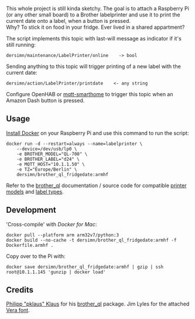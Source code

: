 This whole project is still kinda sketchy. The goal is to attach a Raspberry Pi (or any other small board) to a Brother labelprinter and use it to print the current date onto a label, when a button is pressed.  
Why? To stick it on food in your fridge. Ever lived in a shared appartment?

The script implements this topic with last-will message as indicator if it's still running:

    dersimn/maintenance/LabelPrinter/online    -> bool

Sending anything to this topic will trigger printing of a new label with the current date:

    dersimn/action/LabelPrinter/printdate    <- any string

Configure OpenHAB or [mqtt-smarthome](https://github.com/mqtt-smarthome/mqtt-smarthome) to trigger this topic when an Amazon Dash button is pressed.

## Usage

[Install Docker](https://docs.docker.com/install/linux/docker-ce/debian/#install-using-the-convenience-script) on your Raspberry Pi and use this command to run the script:

    docker run -d --restart=always --name=labelprinter \
        --device=/dev/usb/lp0 \
        -e BROTHER_MODEL="QL-700" \
        -e BROTHER_LABEL="d24" \
        -e MQTT_HOST="10.1.1.50" \
        -e TZ="Europe/Berlin" \
        dersimn/brother_ql_fridgedate:armhf

Refer to the [brother_ql](https://github.com/pklaus/brother_ql) documentation / source code for compatible [printer models](https://github.com/pklaus/brother_ql/blob/1cfc7e7302bb3c6ac5632cc478d4c028d7c67a92/brother_ql/models.py#L43) and [label types](https://github.com/pklaus/brother_ql/blob/1cfc7e7302bb3c6ac5632cc478d4c028d7c67a92/brother_ql/labels.py#L81).

## Development

'Cross-compile' with *Docker for Mac*:

    docker pull --platform arm arm32v7/python:3
    docker build --no-cache -t dersimn/brother_ql_fridgedate:armhf -f Dockerfile.armhf .

Copy over to the Pi with:

    docker save dersimn/brother_ql_fridgedate:armhf | gzip | ssh root@10.1.1.145 'gunzip | docker load'

## Credits

[Philipp "pklaus" Klaus](https://github.com/pklaus) for his [brother_ql](https://github.com/pklaus/brother_ql) package. Jim Lyles for the attached [Vera font](https://en.wikipedia.org/wiki/Bitstream_Vera).